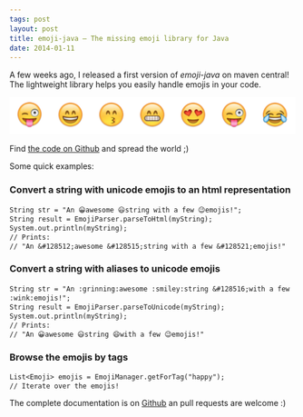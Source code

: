 ```yaml
---
tags: post
layout: post
title: emoji-java — The missing emoji library for Java
date: 2014-01-11
---
```


A few weeks ago, I released a first version of _emoji-java_ on maven central! The lightweight library helps you easily handle emojis in your code.

![Emojis](/assets/blog/20150111/emojis-line.png)

Find [the code on Github](https://github.com/vdurmont/emoji-java) and spread the world ;)

<!--more-->

Some quick examples:

### Convert a string with unicode emojis to an html representation

    String str = "An 😀awesome 😃string with a few 😉emojis!";
    String result = EmojiParser.parseToHtml(myString);
    System.out.println(myString);
    // Prints:
    // "An &#128512;awesome &#128515;string with a few &#128521;emojis!"

### Convert a string with aliases to unicode emojis

    String str = "An :grinning:awesome :smiley:string &#128516;with a few :wink:emojis!";
    String result = EmojiParser.parseToUnicode(myString);
    System.out.println(myString);
    // Prints:
    // "An 😀awesome 😃string 😄with a few 😉emojis!"

### Browse the emojis by tags

    List<Emoji> emojis = EmojiManager.getForTag("happy");
    // Iterate over the emojis!

The complete documentation is on [Github](https://github.com/vdurmont/emoji-java) an pull requests are welcome :)
